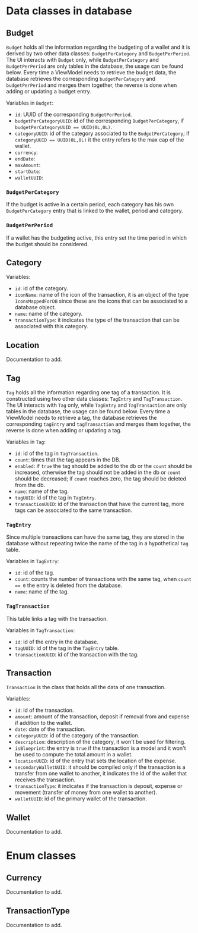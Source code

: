 # Data classes in database

## Budget

`Budget` holds all the information regarding the budgeting of a wallet and it is derived by two other data classes: `BudgetPerCategory` and `BudgetPerPeriod`.
The UI interacts with `Budget` only, while `BudgetPerCategory` and `BudgetPerPeriod` are only tables in the database, the usage can be found below.
Every time a ViewModel needs to retrieve the budget data, the database retrieves the corresponding `budgetPerCategory` and `budgetPerPeriod` and merges them together, the reverse is done when adding or updating a budget entry.

Variables in `Budget`:
- `id`: UUID of the corresponding `BudgetPerPeriod`.
- `budgetPerCategoryUUID`: id of the corresponding `BudgetPerCategory`, if `budgetPerCategoryUUID == UUID(0L,0L)`.
- `categoryUUID`: id of the category associated to the `BudgetPerCategory`; if `categoryUUID == UUID(0L,0L)` it the entry refers to the max cap of the wallet.
- `currency`:
- `endDate`:
- `maxAmount`:
- `startDate`:
- `walletUUID`:

### `BudgetPerCategory`

If the budget is active in a certain period, each category has his own `BudgetPerCategory` entry that is linked to the wallet, period and category.

### `BudgetPerPeriod`

If a wallet has the budgeting active, this entry set the time period in which the budget should be considered.

## Category

Variables:
- `id`: id of the category.
- `iconName`: name of the icon of the transaction, it is an object of the type `IconsMappedForDB` since these are the icons that can be associated to a database object.
- `name`: name of the category.
- `transactionType`: it indicates the type of the transaction that can be associated with this category.

## Location

Documentation to add.

## Tag

`Tag` holds all the information regarding one tag of a transaction.
It is constructed using two other data classes: `TagEntry` and `TagTransaction`.
The UI interacts with `Tag` only, while `TagEntry` and `TagTransaction` are only tables in the database, the usage can be found below.
Every time a ViewModel needs to retrieve a tag, the database retrieves the corresponding `tagEntry` and `tagTransaction` and merges them together, the reverse is done when adding or updating a tag.

Variables in `Tag`:
- `id`: id of the tag in `TagTransaction`.
- `count`: times that the tag appears in the DB.
- `enabled`: if `true` the tag should be added to the db or the `count` should be increased, otherwise the tag should not be added in the db or `count` should be decreased; if `count` reaches zero, the tag should be deleted from the db.
- `name`: name of the tag.
- `tagUUID`: id of the tag in `TagEntry`.
- `transactionUUID`: id of the transaction that have the current tag, more tags can be associated to the same transaction.

### `TagEntry`

Since multiple transactions can have the same tag, they are stored in the database without repeating twice the name of the tag in a hypothetical `tag` table.

Variables in `TagEntry`:
- `id`: id of the tag.
- `count`: counts the number of transactions with the same tag, when `count == 0` the entry is deleted from the database.
- `name`: name of the tag.

### `TagTransaction`

This table links a tag with the transaction.

Variables in `TagTransaction`:
- `id`: id of the entry in the database.
- `tagUUID`: id of the tag in the `TagEntry` table.
- `transactionUUID`: id of the transaction with the tag.

## Transaction

`Transaction` is the class that holds all the data of one transaction.

Variables:
- `id`: id of the transaction.
- `amount`: amount of the transaction, deposit if removal from and expense if addition to the wallet.
- `date`: date of the transaction.
- `categoryUUID`: id of the category of the transaction.
- `description`: description of the category, it won't be used for filtering.
- `isBlueprint`: the entry is `true` if the transaction is a model and it won't be used to compute the total amount in a wallet.
- `locationUUID`: id of the entry that sets the location of the expense.
- `secondaryWalletUUID`: it should be compiled only if the transaction is a transfer from one wallet to another, it indicates the id of the wallet that receives the transaction.
- `transactionType`: it indicates if the transaction is deposit, expense or movement (transfer of money from one wallet to another).
- `walletUUID`: id of the primary wallet of the transaction.

## Wallet

Documentation to add.

# Enum classes

## Currency

Documentation to add.

## TransactionType

Documentation to add.